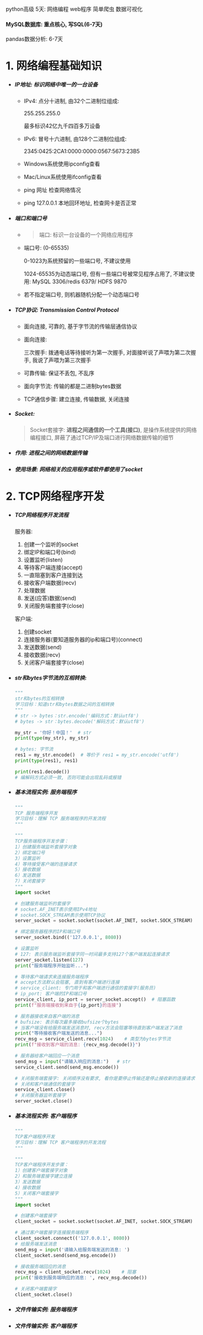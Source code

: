 python高级 5天: 网络编程 web程序 简单爬虫 数据可视化

#### MySQL数据库: 重点核心, 写SQL(6-7天)

pandas数据分析: 6-7天

# 1. 网络编程基础知识

- ##### IP地址: 标识网络中唯一的一台设备

    - IPv4: 点分十进制, 由32个二进制位组成:

        255.255.255.0

        最多标识42亿九千四百多万设备

    - IPv6: 冒号十六进制, 由128个二进制位组成:

        2345:0425:2CA1:0000:0000:0567:5673:23B5

    - Windows系统使用ipconfig查看

    - Mac/Linux系统使用ifconfig查看

    - ping 网址 检查网络情况

    - ping 127.0.0.1 本地回环地址, 检查网卡是否正常

- ##### 端口和端口号

    - > 端口: 标识一台设备的一个网络应用程序

    - 端口号: (0-65535)

        0-1023为系统预留的一些端口号, 不建议使用

        1024-65535为动态端口号, 但有一些端口号被常见程序占用了, 不建议使用: MySQL 3306/redis 6379/ HDFS 9870

    - 若不指定端口号, 则机器随机分配一个动态端口号

- ##### TCP协议: Transmission Control Protocol

    - 面向连接, 可靠的, 基于字节流的传输层通信协议

    - 面向连接:

        三次握手: 拨通电话等待接听为第一次握手, 对面接听说了声喂为第二次握手, 我说了声喂为第三次握手

    - 可靠传输: 保证不丢包, 不乱序

    - 面向字节流: 传输的都是二进制bytes数据

    - TCP通信步骤: 建立连接, 传输数据, 关闭连接

- ##### Socket: 

    > Socket套接字: **进程之间通信的一个工具(接口)**, 是操作系统提供的网络编程接口, 屏蔽了通过TCP/IP及端口进行网络数据传输的细节

- ##### 作用: 进程之间的网络数据传输

- ##### 使用场景: 网络相关的应用程序或软件都使用了socket

# 2. TCP网络程序开发

- ##### TCP网络程序开发流程

    服务器: 

    1. 创建一个监听的socket
    2. 绑定IP和端口号(bind)
    3. 设置监听(listen)
    4. 等待客户端连接(accept)
    5. 一直阻塞到客户连接到达
    6. 接收客户端数据(recv)
    7. 处理数据
    8. 发送(应答)数据(send)
    9. 关闭服务端套接字(close)

    客户端:

    1. 创建socket
    2. 连接服务器(要知道服务器的ip和端口号)(connect)
    3. 发送数据(send)
    4. 接收数据(recv)
    5. 关闭客户端套接字(close)

- ##### str和bytes字节流的互相转换:

    ```python
    """
    str和bytes的互相转换
    学习目标：知道str和bytes数据之间的互相转换
    """
    # str -> bytes：str.encode('编码方式：默认utf8')
    # bytes -> str：bytes.decode('解码方式：默认utf8')
    
    my_str = '你好！中国！'  # str
    print(type(my_str), my_str)
    
    # bytes: 字节流
    res1 = my_str.encode()  # 等价于 res1 = my_str.encode('utf8')
    print(type(res1), res1)
    
    print(res1.decode())
    # 编解码方式必须一致, 否则可能会出现乱码或报错
    ```

- ##### 基本流程实例: 服务端程序

    ```python
    """
    TCP 服务端程序开发
    学习目标：理解 TCP 服务端程序的开发流程
    """
    
    """
    TCP服务端程序开发步骤：
    1）创建服务端监听套接字对象
    2）绑定端口号
    3）设置监听
    4）等待接受客户端的连接请求
    5）接收数据
    6）发送数据
    7）关闭套接字
    """
    import socket
    
    # 创建服务端监听的套接字
    # socket.AF_INET表示使用IPv4地址
    # socket.SOCK_STREAM表示使用TCP协议
    server_socket = socket.socket(socket.AF_INET, socket.SOCK_STREAM)   # 门迎
    
    # 绑定服务器程序的IP和端口号
    server_socket.bind(('127.0.0.1', 8080))
    
    # 设置监听
    # 127: 表示服务端监听套接字同一时间最多支持127个客户端发起连接请求
    server_socket.listen(127)
    print("服务端程序开始监听...")
    
    # 等待客户端请求来连接服务端程序
    # accept方法默认会阻塞, 直到有客户端进行连接
    # service_client: 专门用于和客户端进行通信的套接字(服务员)
    # ip_port: 客户端的IP和端口号
    service_client, ip_port = server_socket.accept()  # 阻塞函数
    print(f"服务端接收到来自于{ip_port}的连接")
    
    # 服务器接收来自客户端的消息
    # bufsize: 表示每次最多接收bufsize个bytes
    # 当客户端没有给服务端发送消息时, recv方法会阻塞等待直到客户端发送了消息
    print("等待接收客户端发送的消息...")
    recv_msg = service_client.recv(1024)    # 类型为bytes字节流
    print(f"接收到客户端的消息: {recv_msg.decode()}")
    
    # 服务器给客户端回应一个消息
    send_msg = input("请输入响应的消息:")   # str
    service_client.send(send_msg.encode())
    
    # 关闭服务端套接字: 关闭顺序没有要求, 看你是要停止传输还是停止接收新的连接请求
    # 关闭和客户端通信的套接字
    service_client.close()
    # 关闭服务器监听套接字
    server_socket.close()
    ```

- ##### 基本流程实例: 客户端程序

    ```python
    """
    TCP客户端程序开发
    学习目标：理解 TCP 客户端程序的开发流程
    """
    
    """
    TCP客户端程序开发步骤：
    1）创建客户端套接字对象
    2）和服务端套接字建立连接
    3）发送数据
    4）接收数据
    5）关闭客户端套接字
    """
    import socket
    
    # 创建客户端套接字
    client_socket = socket.socket(socket.AF_INET, socket.SOCK_STREAM)
    
    # 通过客户端套接字连接服务端程序
    client_socket.connect(('127.0.0.1', 8080))
    # 给服务端发送消息
    send_msg = input('请输入给服务端发送的消息: ')
    client_socket.send(send_msg.encode())
    
    # 接收服务端回应的消息
    recv_msg = client_socket.recv(1024)    # 阻塞
    print('接收到服务端响应的消息: ', recv_msg.decode())
    
    # 关闭客户端套接字
    client_socket.close()
    ```

- ##### 文件传输实例: 服务端程序

- ##### 文件传输实例: 客户端程序